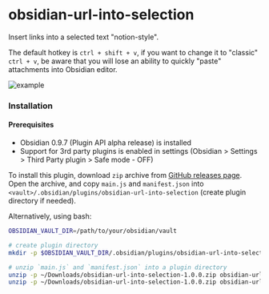 # obsidian-url-into-selection

Insert links into a selected text "notion-style".

The default hotkey is `ctrl + shift + v`, if you want to change it to "classic" `ctrl + v`, 
be aware that you will lose an ability to quickly "paste" attachments into Obsidian editor.


![example](https://user-images.githubusercontent.com/4748206/97376946-665f1d00-18c7-11eb-8fd8-de2976fcdb47.gif)

### Installation


#### Prerequisites

- Obsidian 0.9.7 (Plugin API alpha release) is installed
- Support for 3rd party plugins is enabled in settings (Obsidian > Settings > Third Party plugin > Safe mode - OFF)


To install this plugin, download `zip` archive from [GitHub releases page](https://github.com/denolehov/obsidian-url-into-selection/releases).
Open the archive, and copy `main.js` and `manifest.json` into `<vault>/.obsidian/plugins/obsidian-url-into-selection` (create plugin directory if needed).

Alternatively, using bash:
```bash
OBSIDIAN_VAULT_DIR=/path/to/your/obsidian/vault

# create plugin directory
mkdir -p $OBSIDIAN_VAULT_DIR/.obsidian/plugins/obsidian-url-into-selection

# unzip `main.js` and `manifest.json` into a plugin directory
unzip -p ~/Downloads/obsidian-url-into-selection-1.0.0.zip obsidian-url-into-selection-1.0.0/main.js > $OBSIDIAN_VAULT_DIR/.obsidian/plugins/obsidian-url-into-selection/main.js
unzip -p ~/Downloads/obsidian-url-into-selection-1.0.0.zip obsidian-url-into-selection-1.0.0/manifest.json > $OBSIDIAN_VAULT_DIR/.obsidian/plugins/obsidian-url-into-selection/manifest.json
```
